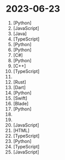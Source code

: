 # 2023-06-23

1. [](https://github.comundefined "You like pytorch? You like micrograd? You love tinygrad! ❤️") [Python]
2. [](https://github.comundefined "A ChatGPT plugin that allows you to load and edit your local files in a controlled way, as well as run any Python, JavaScript, and bash script.") [JavaScript]
3. [](https://github.comundefined "Spring Boot ChatGPT Starter") [Java]
4. [](https://github.comundefined "Lightweight Google-searchable Slack alternative for Communities") [TypeScript]
5. [](https://github.comundefined "Specify what you want it to build, the AI asks for clarification, and then builds it.") [Python]
6. [](https://github.comundefined "") [Python]
7. [](https://github.comundefined "Desktop implementation of Steam's mobile authenticator app") [C#]
8. [](https://github.comundefined "Infinite Photorealistic Worlds using Procedural Generation") [Python]
9. [](https://github.comundefined "GoogleTest - Google Testing and Mocking Framework") [C++]
10. [](https://github.comundefined "💥 SST makes it easy to build full-stack serverless apps.") [TypeScript]
11. [](https://github.comundefined "🎓 Path to a free self-taught education in Computer Science!") 
12. [](https://github.comundefined "Modular, contributor-friendly and blazing-fast implementation of the Ethereum protocol, in Rust") [Rust]
13. [](https://github.comundefined "Self-hosted photo and video backup solution directly from your mobile phone.") [Dart]
14. [](https://github.comundefined "Label, clean and enrich text datasets with LLMs. Discord: https://discord.gg/fweVnRx6CU") [Python]
15. [](https://github.comundefined "CodeEdit App for macOS – Elevate your code editing experience. Open source, free forever.") [Swift]
16. [](https://github.comundefined "LLMs custom-chatbots console ⚡") [Blade]
17. [](https://github.comundefined "roop extension for StableDiffusion web-ui") [Python]
18. [](https://github.comundefined "OpenLLaMA, a permissively licensed open source reproduction of Meta AI’s LLaMA 7B trained on the RedPajama dataset") 
19. [](https://github.comundefined "Latest Papers and Datasets on Multimodal Large Language Models") 
20. [](https://github.comundefined "A visual no-code/code-free web crawler/spider易采集：一个可视化爬虫软件，可以无代码图形化的设计和执行爬虫任务") [JavaScript]
21. [](https://github.comundefined "✯ 一个国内可直连的直播源分享项目 ✯ 🔕 永久免费 直连访问 完整开源 不含广告 完善的台标 直播源支持IPv4/IPv6双栈访问 🔕") [HTML]
22. [](https://github.comundefined "A platform to build useful communities that aim to tackle global problems") [TypeScript]
23. [](https://github.comundefined "[PREVIEW] Sample code for a simple web chat experience targeting chatGPT through AOAI.") [Python]
24. [](https://github.comundefined "") [TypeScript]
25. [](https://github.comundefined "") [JavaScript]

